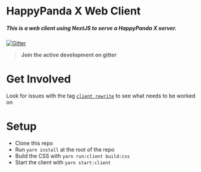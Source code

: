 # HappyPanda X Web Client

##### This is a web client using NextJS to serve a HappyPanda X server.

[![Gitter](https://badges.gitter.im/Join%20Chat.svg)](https://gitter.im/Pewpews/happypandax?utm_source=badge&utm_medium=badge&utm_campaign=pr-badge&utm_content=badge)

> **Join the active development on gitter**

# Get Involved

Look for issues with the tag [`client rewrite`](https://github.com/happypandax/happypandax/issues) to see what needs to be worked on

# Setup

- Clone this repo
- Run `yarn install` at the root of the repo
- Build the CSS with `yarn run:client build:css`
- Start the client with `yarn start:client`